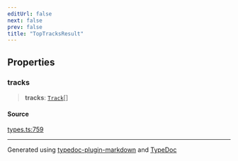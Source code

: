 ```yaml
---
editUrl: false
next: false
prev: false
title: "TopTracksResult"
---
```


## Properties

### tracks

> **tracks**: [`Track`](/api/interfaces/track/)[]

#### Source

[types.ts:759](https://github.com/fostertheweb/spotify-web-sdk/blob/9d7441b/src/types.ts#L759)

***

Generated using [typedoc-plugin-markdown](https://www.npmjs.com/package/typedoc-plugin-markdown) and [TypeDoc](https://typedoc.org/)
